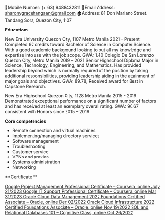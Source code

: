 📲Mobile Number: (+ 63) 9488432811
📧Email Address: sharonygracehangaan@gmail.com
🏠Address: 81 Don Mariano Street. Tandang Sora, Quezon City, 1107

**Educatiom**

New Era University Quezon City, 1107 Metro Manila
2021 - Present Completed 92 credits toward Bachelor of Science in Computer Science. With a good academic
               background looking to put all my knowledge and expertise into use with the job scope.
               GWA: 1.40
Colegio De San Lorenzo Quezon City, Metro Manila
2019 – 2021 Senior Highschool Diploma Major in Science, Technology, Engineering, and Mathematics.
            Has provided leadership beyond which is normally required of the position by taking
            additional responsibilities, providing leadership aiding in the attainment of major goals and
            objectives. GWA: 89.78, Received award for Best in Capstone Research.

New Era Highschool Quezon City, 1128 Metro Manila
2015 - 2019 Demonstrated exceptional performance on a significant number of factors
            and has received at least an exemplary overall rating.
            GWA: 90.67 consistent with Honors since 2015 – 2019

**Core competencies**
* Remote connection and virtual machines
* Implementing/managing directory services
* Software management
* Troubleshooting
* Customer service
* VPNs and proxies
* Systems administration
* Networking

**Certificate **

<a href="https://www.credly.com/badges/3dd77bc0-bd0b-4f42-bcf1-807e264020bf" target="blank"> Google Project Management Professional Certificate – Coursera, online July 21/2023
<a href="https://www.credly.com/badges/f8c253a5-ca6a-435f-847a-d0ac4e5b9e07" target="blank"> Google IT Support Professional Certificate – Coursera, online Mar 31/2023
<a href="https://catalog-education.oracle.com/pls/certview/sharebadge?id=9CE0FE761A2B04B2B612CF7D4B61493D020D499B5BA99F96D5CE7B218C3B7671" target="blank"> Oracle Cloud Data Management 2022 Foundations Certified Associate – Oracle, online Dec 02/2022
<a href="https://catalog-education.oracle.com/pls/certview/sharebadge?id=2B65249A79D310886DF0244CAF6B66DFCA2D9BE0A6C2C1E32638FCA2AB7E7F63" target="blank"> Oracle Cloud Infrastructure 2022 Certified Foundations Associate – Oracle, online Nov 19/2022
<a href="https://courses.cognitiveclass.ai/certificates/fe2f843cb5af40bebc6e04ddd3eda6f9" target="blank"> SQL and Relational Databases 101 – Cognitive Class, online Oct 26/2022
